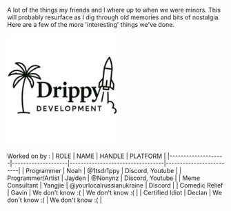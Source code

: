 A lot of the things my friends and I where up to when we were minors. This will probably resurface as I dig through old memories and bits of nostalgia. Here are a few of the more 'interesting' things we've done.

![alt text](https://raw.githubusercontent.com/THE1tsdr1ppy/Ye-Olde-Code/refs/heads/main/DD256.png)

Worked on by : 
| ROLE               | NAME               | HANDLE                           | PLATFORM                |
|--------------------|--------------------|----------------------------------|-------------------------|
| Programmer         | Noah               | @1tsdr1ppy                       | Discord, Youtube        |
| Programmer/Artist  | Jayden             | @Nonynz                          | Discord, Youtube        |
| Meme Consultant    | Yangjie            | @yourlocalrussianukraine         | Discord                 |
| Comedic Relief     | Gavin              | We don't know :(                 | We don't know :(        |
| Certified Idiot    | Declan             | We don't know :(                 | We don't know :(        |

